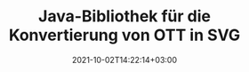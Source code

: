 ---
############################# Static ############################
layout: "autogen-gist"
date: 2021-10-02T14:22:14+03:00
draft: false
path: "de/total/java/conversion/ott-to-svg/"
other_out_formats: "PDF DOC DOCX DOCM DOT DOTX DOTM TXT RTF HTML MHTML HTM MHT XLS XLSX XLSM XLSB XLT XLTX XLTM XLAM CSV TSV FODS DIF SXC PPT PPTX PPS PPSX PPSM POT POTX PPTM POTM ODT OTT ODS ODP OTP TIFF JPEG JPG PNG GIF BMP ICO WMF EMF DCM WEBP JP2 EMZ WMZ SVG SVGZ TGA XPS TEX MD PSD PSB EPUB WEB EXCEL IMAGE FODP DICOM"
ad_headline: "Konvertierung von Java OTT zu SVG"
ad_description: "OTT-zu-SVG-Dokumentkonvertierungs-API für Java | Über 100 Dateiformate werden unterstützt"

############################# Head ############################
head_title: "Konvertieren Sie OTT in SVG in Java | Java-Word-Konvertierungsbibliothek"
head_description: "Konvertierungs-API für Java-Textverarbeitungsdokumente. Konvertieren Sie OTT in SVG und mehr als 100 andere Bilder und Dateiformate in Java-Anwendungen mit NetBeans, IntelliJ IDEA und Eclipse-Entwicklungsumgebungen."

############################# Header ############################
title: "Java-Bibliothek für die Konvertierung von OTT in SVG"
description: "Konvertieren Sie OTT programmgesteuert in Java- und J2SE-Anwendungen in SVG, indem Sie flexible Dokumentbearbeitungsoptionen verwenden, um das Erscheinungsbild des resultierenden Dokuments anzupassen. Die Konvertierungsbibliothek für Word-Dokumente konvertiert Word-Dokumentformate präzise in PDF, Excel-Tabellen, PowerPoint-Präsentationen, Photoshop, HTML, eBook, XML, Bilder und viele andere gängige Dateiformate. Verwenden mehrerer Dokumentkonvertierungsfunktionen – Konvertieren Sie das gesamte Dokument oder wählen Sie bestimmte Seiten der Quelldokumentdatei basierend auf den selbst ausgewählten Seitenzahlen oder Seitenbereichen aus und konvertieren Sie es einfach in ein unterstütztes Dokumentformat, ohne externe Software zu verwenden."

############################# SubMenu ############################
submenu:
    enable: false

############################# Content ############################
content:
    enable: true
    block:
    - title_left: "So konvertieren Sie OTT in SVG in Java"
      content_left: |
          Führen Sie die OTT-zu-SVG-Dateikonvertierung in Java in drei einfachen Schritten durch. Sehen Sie sich das konvertierte MHTML-Dokument so an, wie es ist, oder rendern und zeigen Sie es als HTML an, ohne externe Software zu verwenden.

          -   Erstellen Sie eine neue Instanz der **Converter**-Klasse und laden Sie die OTT-Datei
          -   Legen Sie **ConvertOptions** für den SVG-Dokumenttyp fest
          -   Rufen Sie die **Convert**-Methode der **Converter**-Klasseninstanz für die Konvertierung in SVG auf
          -   Legen Sie Optionen für den HTML-Viewer fest
          -   **Viewer**-Objekt erstellen, um konvertiertes SVG als HTML anzuzeigen
          
      title_right: "Downloads & Installationsanleitungen"
      content_right: |
          Sie benötigen die Namespaces `GroupDocs.Conversion` und `GroupDocs.Viewer`, um Word-Dateiformate in eine Vielzahl von Bildern und Dokumenttypen wie PDF, Microsoft Office (Word, Excel, PowerPoint, Project, Outlook), OpenDocument, HTML und andere zu konvertieren CAD-Diagramme. Erkunden Sie andere [Java-APIs für Office-Dokumente](https://products.conholdate.com/total/java/), wie sie von Conholdate.Total angeboten werden.
          
          Holen Sie sich die entsprechenden Assembly-Dateien von den [Downloads](https://downloads.conholdate.com/total/java) oder holen Sie sich das gesamte Paket von [Maven](https://repository.conholdate.com/webapp/#/artifacts/browse/tree/General/repo), um `Conholdate.Total for Java` direkt in Ihrem Arbeitsbereich hinzuzufügen.
          
      gisthash: "675fd7fb45acf595fd9f872593eb2899"
      gistfile: "word-to-pdf-conversion.java"

    - title_left: "Wasserzeichen zu Word hinzufügen und in PDF konvertieren"
      content_left: |
          Konvertieren Sie Word-Dokumente in Java exakt in PDF, genau wie die ursprüngliche Quelldatei, und wenden Sie Text- oder Bildwasserzeichen auf die konvertierten Dokumentseiten an.

          -   Erstellen Sie eine neue Instanz der **Converter**-Klasse, um ein Word-DOCX-Dokument zu konvertieren
          -   Instanziieren Sie die richtige Klasse **ConvertOptions** (PdfConvertOptions, WordProcessingConvertOptions, SpreadsheetConvertOptions)
          -   Erstellen Sie eine neue Instanz der Klasse **WatermarkOptions**
          -   Geben Sie Wasserzeicheneigenschaften an (Farbe, Breite, Höhe, Text, Bild usw.)
          -   Legen Sie die **Watermark**-Eigenschaft der **ConvertOptions**-Instanz fest
          -   Rufen Sie die **Convert**-Methode der **Converter**-Klasseninstanz für die Konvertierung von Word in PDF auf
          
      title_right: "Laden und Konvertieren von entfernt lokalisierten Dokumenten"
      content_right: |
          Mit Conholdate.Total für Java können Entwickler Dokumente von verschiedenen Remote-Standorten und Cloud-Dokumentspeicherressourcen wie Amazon S3, Microsoft Azure Blob, FTP, lokale Festplatte, Stream oder eine einfache URL laden und konvertieren. Geben Sie einfach die Methode an, um einen remote lokalisierten Dokumentenstrom abzurufen, und übergeben Sie ihn dann als Konstruktor an die Converter-Klasse.
          
          Conholdate.Total für Java-APIs werden auf verschiedenen Betriebssystemen wie Windows J2SE, Linux (Ubuntu, OpenSUSE, CentOS und andere), macOS und jeder Art von Java-Anwendungen basierend auf Eclipse, IntelliJ NetBeans, IntelliJ IDEA oder Visual Studio Code-Entwicklungsumgebungen unterstützt.
          
      gisthash: "6999e55b491eea2906d7fefe2e636e33"
      gistfile: "add-watermark-to-word-and-convert-to-pdf.java"
          
    - title_left: "Passwortgeschützte Word-zu-PDF-Konvertierung"
      content_left: |
          Passgenaues Laden und Konvertieren von passwortgeschützten Textverarbeitungsdokumenten in PDF in Ihre Java-basierten Anwendungen – alles, was Sie brauchen, sind nur ein paar Zeilen Code. Entwickler können Word-Dokumente (DOC oder DOCX) auch in andere Formate wie Web (HTML, MHTML), Bilder (JPG, PNG, TIFF, BMP), Markdown und viele andere umwandeln, ohne Microsoft Word installieren zu müssen.

          -   Erstellen Sie eine neue Instanz der **Converter**-Klasse und übergeben Sie den Quelldokumentpfad
          -   Instanziieren Sie die richtige Klasse **ConvertOptions**, z. (PdfConvertOptions, WordProcessingConvertOptions, SpreadsheetConvertOptions usw.)
          -   Rufen Sie die **convert**-Methode der **Converter**-Klasseninstanz auf und übergeben Sie den Dateinamen für das konvertierte Dokument
        
      title_right: "Extraktion von Quelldokumentinformationen"
      content_right: |
          Die Funktion zum Extrahieren von Dokumentinformationen ermöglicht nicht nur das Abrufen grundlegender Informationen über die Quelldokumentdatei, sondern unterstützt auch das Extrahieren einiger wertvoller dateiformatspezifischer Informationen. Es enthält Projektstart- und Enddaten einer Microsoft Project-Datei, alle Druckbeschränkungen für ein PDF-Dokument, eine Liste von Ordnern, die in einer Outlook-Datendatei enthalten sind, und die Informationen zu Ebenen und Layouts in einem CAD-Dokument.

          Eine weitere nützliche Funktion der Conholdate.Total Java-APIs für die Dokumentenkonvertierung ist die automatische Erkennung einer unbekannten Dateiformaterweiterung des Quelldokuments, die in Form eines Byte-Streams geliefert wird.
          
      gisthash: "35e23082b8fa43502d6784c38947eef1"
      gistfile: "password-protected-word-document-to-pdf-conversion.java"

    - title_left: "Konvertieren Sie bestimmte Word-Seiten in PDF in Java"
      content_left: |
          Die Java-Dokumentkonvertierungs-API ermöglicht es Ihnen, ausgewählte Seiten aus dem Quelldokument auszuwählen und genau in das unterstützte Dokumentformat zu konvertieren. Das folgende Codebeispiel zeigt, wie die 1. und 4. Seite eines Word-Dokuments in die resultierende PDF-Datei konvertiert werden.

          -   Erstellen Sie eine neue Instanz der **Converter**-Klasse und laden Sie das Eingabedokument (Word).
          -   Instanziieren Sie die richtige Klasse **ConvertOptions**, z. (PdfConvertOptions, WordProcessingConvertOptions, SpreadsheetConvertOptions usw.)
          -   Legen Sie die **setPages**-Eigenschaft der **ConvertOptions**-Instanz fest und geben Sie eine bestimmte Seitenzahl an, die konvertiert werden soll
          -   Rufen Sie die **convert**-Methode der **Converter**-Klasseninstanz auf und übergeben Sie den Dateinamen (PDF) für das konvertierte Dokument
        
      title_right: "Ergebnisse konvertierter Dokumente zwischenspeichern"
      content_right: |
          In einigen Fällen ist das konvertierte Dokument größer und die Konvertierung dauert einige Zeit. Die Dokumentkonvertierungsbibliothek bietet die Caching-Funktion, um solche Situationen effizient zu verwalten und den sich wiederholenden Konvertierungsprozess zu beschleunigen. Aktivieren Sie die ICache-Schnittstelle, um mit benutzerdefinierter Cache-Implementierung zu arbeiten, indem Sie den Erweiterungspunkt verwenden, und steuern Sie die Cache-Konvertierung nach Belieben.

          Das Konvertierungsergebnis wird standardmäßig auf dem lokalen Laufwerk gespeichert, aber jede Art von Cache-Speicher kann unterstützt werden, indem die entsprechenden Schnittstellen wie Amazon S3, Dropbox, Google Drive, Windows Azure, Reddis oder andere implementiert werden.
          
      gisthash: "98e5756c4d2150212f5abd2eb2067059"
      gistfile: "convert-specific-word-document-pages-to-pdf.java"
############################# About Formats ############################
about_formats:
    enable: false
############################# More Formats ############################
more_formats:
    enable: true
    auto: false
    other_out_formats: PDF DOC DOCX DOCM DOT DOTX DOTM TXT RTF HTML MHTML HTM MHT XLS XLSX XLSM XLSB XLT XLTX XLTM XLAM CSV TSV FODS DIF SXC PPT PPTX PPS PPSX PPSM POT POTX PPTM POTM ODT OTT ODS ODP OTP TIFF JPEG JPG PNG GIF BMP ICO WMF EMF DCM WEBP JP2 EMZ WMZ SVG SVGZ TGA XPS TEX MD PSD PSB EPUB WEB EXCEL IMAGE FODP DICOM
############################# Back to top ###############################
back_to_top:
  enable: true
---